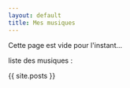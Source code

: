 ```yaml
---
layout: default
title: Mes musiques
---
```


Cette page est vide pour l'instant...

liste des musiques :

{{ site.posts }}
